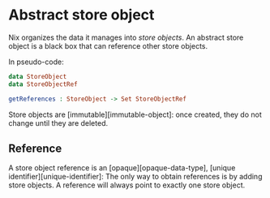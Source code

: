 # Abstract store object

Nix organizes the data it manages into *store objects*.
An abstract store object is a black box that can reference other store objects.

In pseudo-code:

```idris
data StoreObject
data StoreObjectRef

getReferences : StoreObject -> Set StoreObjectRef
```

Store objects are [immutable][immutable-object]: once created, they do not change until they are deleted.

## Reference

A store object reference is an [opaque][opaque-data-type], [unique identifier][unique-identifier]:
The only way to obtain references is by adding store objects.
A reference will always point to exactly one store object.
